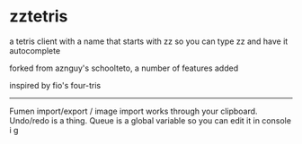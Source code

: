 # zztetris

a tetris client with a name that starts with zz so you can type zz and have it autocomplete

forked from aznguy's schoolteto, a number of features added

inspired by fio's four-tris

---

Fumen import/export / image import works through your clipboard.
Undo/redo is a thing.
Queue is a global variable so you can edit it in console i g